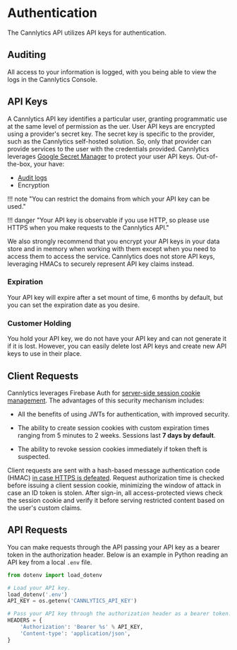 # Authentication

The Cannlytics API utilizes API keys for authentication.

## Auditing

All access to your information is logged, with you being able to view the logs in the Cannlytics Console.

## API Keys

A Cannlytics API key identifies a particular user, granting programmatic use at the same level of permission as the uer. User API keys are encrypted using a provider's secret key. The secret key is specific to the provider, such as the Cannlytics self-hosted solution. So, only that provider can provide services to the user with the credentials provided. Cannlytics leverages [Google Secret Manager](https://cloud.google.com/secret-manager) to protect your user API keys. Out-of-the-box, your have:

- [Audit logs](https://cloud.google.com/logging/docs/audit)
- Encryption

!!! note "You can restrict the domains from which your API key can be used."

!!! danger "Your API key is observable if you use HTTP, so please use HTTPS when you make requests to the Cannlytics API."

We also strongly recommend that you encrypt your API keys in your data store and in memory when working with them except when you need to access them to access the service. Cannlytics does not store API keys, leveraging HMACs to securely represent API key claims instead.

### Expiration

Your API key will expire after a set mount of time, 6 months by default, but you can set the expiration date as you desire.

### Customer Holding

You hold your API key, we do not have your API key and can not generate it if it is lost. However, you can easily delete lost API keys and create new API keys to use in their place.

## Client Requests

Cannlytics leverages Firebase Auth for [server-side session cookie management](https://firebase.google.com/docs/auth/admin/manage-cookies). The advantages of this security mechanism includes:

- All the benefits of using JWTs for authentication, with improved security.

- The ability to create session cookies with custom expiration times ranging from 5 minutes to 2 weeks. Sessions last **7 days by default**.

- The ability to revoke session cookies immediately if token theft is suspected.

Client requests are sent with a hash-based message authentication code (HMAC) [in case HTTPS is defeated](https://hackernoon.com/improve-the-security-of-api-keys-v5kp3wdu). Request authorization time is checked before issuing a client session cookie, minimizing the window of attack in case an ID token is stolen. After sign-in, all access-protected views check the session cookie and verify it before serving restricted content based on the user's custom claims.

## API Requests

You can make requests through the API passing your API key as a bearer token in the authorization header. Below is an example in Python reading an API key from a local `.env` file.

```py
from dotenv import load_dotenv

# Load your API key.
load_dotenv('.env')
API_KEY = os.getenv('CANNLYTICS_API_KEY')

# Pass your API key through the authorization header as a bearer token.
HEADERS = {
    'Authorization': 'Bearer %s' % API_KEY,
    'Content-type': 'application/json',
}
```
